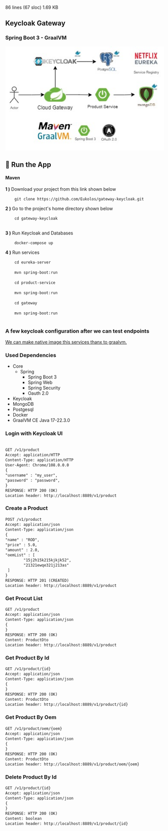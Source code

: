 86 lines (67 sloc)  1.69 KB
## Keycloak Gateway 
### Spring Boot 3 - GraalVM

<img src="image/gateway-keycloak-plan.jpg" alt="App Plan" width="500" />

## 🔨 Run the App

#### Maven

<b>1 )</b> Download your project from this link shown below
```
    git clone https://github.com/Eukolos/gateway-keycloak.git
```

<b>2 )</b> Go to the project's home directory shown below
```
    cd gateway-keycloak
    
```

<b>3 )</b> Run Keycloak and Databases
```
    docker-compose up
```

<b>4 )</b> Run services
```
    cd eureka-server
    
    mvn spring-boot:run
    
    cd product-service
    
    mvn spring-boot:run
    
    cd gateway
    
    mvn spring-boot:run
    
```
### A few keycloak configuration after we can test endpoints

[We can make native image this services thanx to graalvm.](https://github.com/Eukolos/spring-boot-3-example/)

### Used Dependencies
* Core
    * Spring
        * Spring Boot 3
        * Spring Web
        * Spring Security
        * Oauth 2.0
* Keycloak
* MongoDB
* Postgesql
* Docker
* GraalVM CE Java 17-22.3.0

### Login with Keycloak UI

```

GET /v1/product
Accept: application/HTTP
Content-Type: application/HTTP
User-Agent: Chrome/108.0.0.0
{
"username" : "my_user",
"password" : "password",
}
RESPONSE: HTTP 200 (OK)
Location header: http://localhost:8889/v1/product
```

### Create a Product

```
POST /v1/product
Accept: application/json
Content-Type: application/json
{
"name" : "ROD",
"price" : 5.0,
"amount" : 2.0,
"oemList" : [
        "15j2h15k215kjkjk52",
        "21321ewqe321j213as"
 ]
}
RESPONSE: HTTP 201 (CREATED)
Location header: http://localhost:8889/v1/product
```

### Get Procut List

```
GET /v1/product
Accept: application/json
Content-Type: application/json
{
}
RESPONSE: HTTP 200 (OK)
Content: ProductDto
Location header: http://localhost:8889/v1/product
```

### Get Product By Id

```
GET /v1/product/{id}
Accept: application/json
Content-Type: application/json
{
}
RESPONSE: HTTP 200 (OK)
Content: ProductDto
Location header: http://localhost:8889/v1/product/{id}
```

### Get Product By Oem

```
GET /v1/product/oem/{oem}
Accept: application/json
Content-Type: application/json
{
}
RESPONSE: HTTP 200 (OK)
Content: ProductDto
Location header: http://localhost:8889/v1/product/oem/{oem}
```

### Delete Product By Id

```
GET /v1/product/{id}
Accept: application/json
Content-Type: application/json
{
}
RESPONSE: HTTP 200 (OK)
Content: boolean
Location header: http://localhost:8889/v1/product/{id}
```
